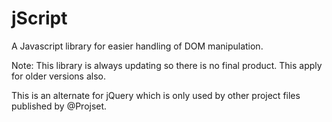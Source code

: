 # jScript
A Javascript library for easier handling of DOM manipulation.

Note: This library is always updating so there is no final product. This apply for older versions also.

This is an alternate for jQuery which is only used by other project files published by @Projset.

